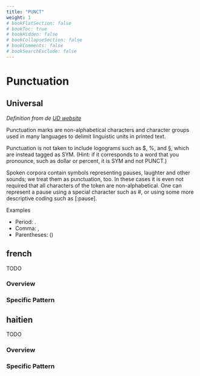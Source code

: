 ```yaml
---
title: "PUNCT"
weight: 1
# bookFlatSection: false
# bookToc: true
# bookHidden: false
# bookCollapseSection: false
# bookComments: false
# bookSearchExclude: false
---
```


#  Punctuation  


##  Universal  

*Definition from de [UD website](https://universaldependencies.org/u/pos/PUNCT.html)*

Punctuation marks are non-alphabetical characters and character groups used in many languages to delimit linguistic units in printed text.

Punctuation is not taken to include logograms such as $, %, and §, which are instead tagged as SYM. (Hint: if it corresponds to a word that you pronounce, such as dollar or percent, it is SYM and not PUNCT.)

Spoken corpora contain symbols representing pauses, laughter and other sounds; we treat them as punctuation, too. In these cases it is even not required that all characters of the token are non-alphabetical. One can represent a pause using a special character such as #, or using some more descriptive coding such as [:pause].

Examples
- Period: .
- Comma: ,
- Parentheses: ()


## french

TODO
### Overview

### Specific Pattern




## haitien

TODO
### Overview

### Specific Pattern



